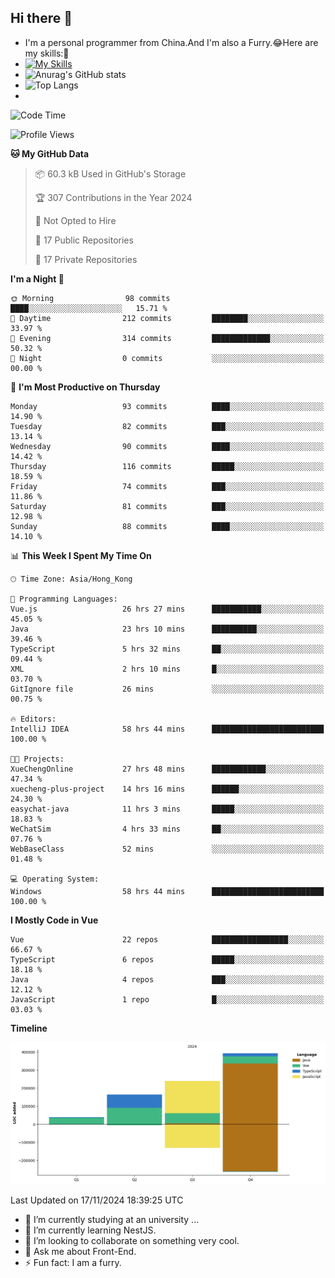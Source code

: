 ## Hi there 👋
- I'm a personal programmer from China.And I'm also a Furry.😂Here are my skills:🤔
- [![My Skills](https://skillicons.dev/icons?i=js,html,css,vue,typescript,java,golang)](https://skillicons.dev)
- ![Anurag's GitHub stats](https://github-readme-stats.vercel.app/api?username=FluffyChi-Xing&count_private=true&show_icons=true&theme=radical)
- ![Top Langs](https://github-readme-stats.vercel.app/api/top-langs/?username=FluffyChi-Xing)
- <!--START_SECTION:waka-->
![Code Time](http://img.shields.io/badge/Code%20Time-798%20hrs%2057%20mins-blue)

![Profile Views](http://img.shields.io/badge/Profile%20Views-19-blue)

**🐱 My GitHub Data** 

> 📦 60.3 kB Used in GitHub's Storage 
 > 
> 🏆 307 Contributions in the Year 2024
 > 
> 🚫 Not Opted to Hire
 > 
> 📜 17 Public Repositories 
 > 
> 🔑 17 Private Repositories 
 > 
**I'm a Night 🦉** 

```text
🌞 Morning                98 commits          ████░░░░░░░░░░░░░░░░░░░░░   15.71 % 
🌆 Daytime                212 commits         ████████░░░░░░░░░░░░░░░░░   33.97 % 
🌃 Evening                314 commits         █████████████░░░░░░░░░░░░   50.32 % 
🌙 Night                  0 commits           ░░░░░░░░░░░░░░░░░░░░░░░░░   00.00 % 
```
📅 **I'm Most Productive on Thursday** 

```text
Monday                   93 commits          ████░░░░░░░░░░░░░░░░░░░░░   14.90 % 
Tuesday                  82 commits          ███░░░░░░░░░░░░░░░░░░░░░░   13.14 % 
Wednesday                90 commits          ████░░░░░░░░░░░░░░░░░░░░░   14.42 % 
Thursday                 116 commits         █████░░░░░░░░░░░░░░░░░░░░   18.59 % 
Friday                   74 commits          ███░░░░░░░░░░░░░░░░░░░░░░   11.86 % 
Saturday                 81 commits          ███░░░░░░░░░░░░░░░░░░░░░░   12.98 % 
Sunday                   88 commits          ████░░░░░░░░░░░░░░░░░░░░░   14.10 % 
```


📊 **This Week I Spent My Time On** 

```text
🕑︎ Time Zone: Asia/Hong_Kong

💬 Programming Languages: 
Vue.js                   26 hrs 27 mins      ███████████░░░░░░░░░░░░░░   45.05 % 
Java                     23 hrs 10 mins      ██████████░░░░░░░░░░░░░░░   39.46 % 
TypeScript               5 hrs 32 mins       ██░░░░░░░░░░░░░░░░░░░░░░░   09.44 % 
XML                      2 hrs 10 mins       █░░░░░░░░░░░░░░░░░░░░░░░░   03.70 % 
GitIgnore file           26 mins             ░░░░░░░░░░░░░░░░░░░░░░░░░   00.75 % 

🔥 Editors: 
IntelliJ IDEA            58 hrs 44 mins      █████████████████████████   100.00 % 

🐱‍💻 Projects: 
XueChengOnline           27 hrs 48 mins      ████████████░░░░░░░░░░░░░   47.34 % 
xuecheng-plus-project    14 hrs 16 mins      ██████░░░░░░░░░░░░░░░░░░░   24.30 % 
easychat-java            11 hrs 3 mins       █████░░░░░░░░░░░░░░░░░░░░   18.83 % 
WeChatSim                4 hrs 33 mins       ██░░░░░░░░░░░░░░░░░░░░░░░   07.76 % 
WebBaseClass             52 mins             ░░░░░░░░░░░░░░░░░░░░░░░░░   01.48 % 

💻 Operating System: 
Windows                  58 hrs 44 mins      █████████████████████████   100.00 % 
```

**I Mostly Code in Vue** 

```text
Vue                      22 repos            █████████████████░░░░░░░░   66.67 % 
TypeScript               6 repos             █████░░░░░░░░░░░░░░░░░░░░   18.18 % 
Java                     4 repos             ███░░░░░░░░░░░░░░░░░░░░░░   12.12 % 
JavaScript               1 repo              █░░░░░░░░░░░░░░░░░░░░░░░░   03.03 % 
```



**Timeline**

![Lines of Code chart](https://raw.githubusercontent.com/FluffyChi-Xing/FluffyChi-Xing/main/assets/bar_graph.png)


 Last Updated on 17/11/2024 18:39:25 UTC
<!--END_SECTION:waka-->
- 🔭 I’m currently studying at an university ...
- 🌱 I’m currently learning NestJS.
- 👯 I’m looking to collaborate on something very cool.
- 💬 Ask me about Front-End.
- ⚡ Fun fact: I am a furry.
